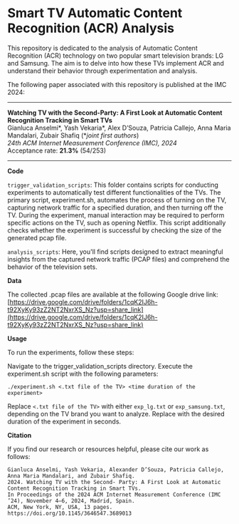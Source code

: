 # Smart TV Automatic Content Recognition (ACR) Analysis

This repository is dedicated to the analysis of Automatic Content Recognition (ACR) technology on two popular smart television brands: LG and Samsung. The aim is to delve into how these TVs implement ACR and understand their behavior through experimentation and analysis.

The following paper associated with this repository is published at the IMC 2024:
___
**Watching TV with the Second-Party: A First Look at Automatic Content Recognition Tracking in Smart TVs**<br>
Gianluca Anselmi*, Yash Vekaria*, Alex D’Souza, Patricia Callejo, Anna Maria Mandalari, Zubair Shafiq (*_joint first authors_)<br>
_24th ACM Internet Measurement Conference (IMC), 2024_<br>
Acceptance rate: **21.3%** (54/253)
___

**Code**

`trigger_validation_scripts`: This folder contains scripts for conducting experiments to automatically test different functionalities of the TVs. The primary script, experiment.sh, automates the process of turning on the TV, capturing network traffic for a specified duration, and then turning off the TV. During the experiment, manual interaction may be required to perform specific actions on the TV, such as opening Netflix. This script additionally checks whether the experiment is successful by checking the size of the generated pcap file.

`analysis_scripts`: Here, you'll find scripts designed to extract meaningful insights from the captured network traffic (PCAP files) and comprehend the behavior of the television sets.

**Data**

The collected .pcap files are available at the following Google drive link:
[https://drive.google.com/drive/folders/1cqK2IJ6h-t92XyKy93zZ2NT2NxrXS_Nz?usp=share_link](https://drive.google.com/drive/folders/1cqK2IJ6h-t92XyKy93zZ2NT2NxrXS_Nz?usp=share_link)

**Usage**

To run the experiments, follow these steps:

Navigate to the trigger_validation_scripts directory.
Execute the experiment.sh script with the following parameters:

`./experiment.sh <.txt file of the TV> <time duration of the experiment>`

Replace `<.txt file of the TV>` with either `exp_lg.txt` or `exp_samsung.txt`, depending on the TV brand you want to analyze.
Replace <time duration of the experiment> with the desired duration of the experiment in seconds.

**Citation**

If you find our research or resources helpful, please cite our work as follows:
```
Gianluca Anselmi, Yash Vekaria, Alexander D’Souza, Patricia Callejo, Anna Maria Mandalari, and Zubair Shafiq.
2024. Watching TV with the Second- Party: A First Look at Automatic Content Recognition Tracking in Smart TVs.
In Proceedings of the 2024 ACM Internet Measurement Conference (IMC ’24), November 4–6, 2024, Madrid, Spain.
ACM, New York, NY, USA, 13 pages. https://doi.org/10.1145/3646547.3689013
```

